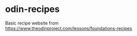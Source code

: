 # odin-recipes

Basic recipe website from https://www.theodinproject.com/lessons/foundations-recipes
